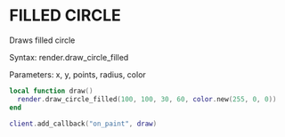 # FILLED CIRCLE

Draws filled circle

Syntax:	render.draw_circle_filled

Parameters:	x, y, points, radius, color

```lua
local function draw()
  render.draw_circle_filled(100, 100, 30, 60, color.new(255, 0, 0))
end

client.add_callback("on_paint", draw)
```
